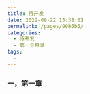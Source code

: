 ```yaml
---
title: 待开发
date: 2022-09-22 15:38:01
permalink: /pages/99b5b5/
categories:
  - 待开发
  - 第一个目录
tags:
  - 
---
```

### 一，第一章

